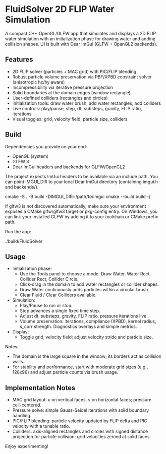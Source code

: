 # FluidSolver 2D FLIP Water Simulation

A compact C++ OpenGL/GLFW app that simulates and displays a 2D FLIP water simulation with an initialization phase for drawing water and adding collision shapes. UI is built with Dear ImGui (GLFW + OpenGL2 backends).

## Features

- 2D FLIP solver (particles + MAC grid) with PIC/FLIP blending
- Robust particle volume preservation via PBF/XPBD constraint solver (anisotropic hx/hy aware)
- Incompressibility via iterative pressure projection
- Solid boundaries at the domain edges (window rectangle)
- User-defined colliders (rectangles and circles)
- Initialization tools: draw water brush, add water rectangles, add colliders
- Live controls: play/pause, step, dt, substeps, gravity, FLIP ratio, iterations
- Visual toggles: grid, velocity field, particle size, colliders

## Build

Dependencies you provide on your end:
- OpenGL (system)
- GLFW 3
- Dear ImGui headers and backends for GLFW/OpenGL2

The project expects ImGui headers to be available via an include path. You can point IMGUI_DIR to your local Dear ImGui directory (containing imgui.h and backends/).

cmake -S . -B build -DIMGUI_DIR=/path/to/imgui
cmake --build build -j

If glfw3 is not discovered automatically, make sure your environment exposes a CMake glfw/glfw3 target or pkg-config entry. On Windows, you can link your installed GLFW by adding it to your toolchain or CMake prefix path.

Run the app:

./build/FluidSolver

## Usage

- Initialization phase:
  - Use the Tools panel to choose a mode: Draw Water, Water Rect, Collider Rect, Collider Circle.
  - Click-drag in the domain to add water rectangles or collider shapes.
  - Draw Water continuously adds particles within a circular brush.
  - Clear Fluid / Clear Colliders available.
- Simulation:
  - Play/Pause to run or stop.
  - Step advances a single fixed time step.
  - Adjust dt, substeps, gravity, FLIP ratio, pressure iterations live.
  - Volume preservation: iterations, compliance (XPBD), kernel radius, s_corr strength. Diagnostics overlays and simple metrics.
- Display:
  - Toggle grid, velocity field; adjust velocity stride and particle size.

Notes:
- The domain is the large square in the window; its borders act as collision walls.
- For stability and performance, start with moderate grid sizes (e.g., 128x96) and adjust particle counts via brush usage.

## Implementation Notes

- MAC grid layout: u on vertical faces, v on horizontal faces; pressure cell-centered.
- Pressure solve: simple Gauss-Seidel iterations with solid boundary handling.
- PIC/FLIP blending: particle velocity updated by FLIP delta and PIC velocity with a tunable ratio.
- Colliders: axis-aligned rectangles and circles with signed distance projection for particle collision; grid velocities zeroed at solid faces.

Enjoy experimenting!
